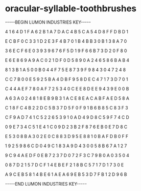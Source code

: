 # oracular-syllable-toothbrushes

-----BEGIN LUMON INDUSTRIES KEY-----

4 1 6 4 D 1 F A 6 2 B 1 A 7 D A C 4 B 5 C A 5 4 D 8 F F D B D 1

E C B F 0 C 3 3 1 D 2 E 3 F 4 B 7 0 1 B 4 B B 3 0 B 1 3 8 A 7 0

3 6 E C F 6 E 0 3 9 3 9 6 7 6 F 5 D 1 9 F 6 6 B 7 3 D 2 0 F 8 0

E 6 E 8 6 9 A 9 A C 0 2 1 D F 0 D 5 8 9 0 A 2 4 6 5 8 6 B A B 4

8 1 3 B 1 A 5 0 0 B 0 4 4 F 7 5 E 8 7 3 9 F 9 8 4 3 0 4 7 2 4 8

C C 7 B 0 0 E 5 9 2 5 B A 4 D B F 9 5 8 D E C 4 7 1 7 3 D 7 0 1

C 4 4 A E F 7 8 0 A F 7 2 5 3 4 0 C E E 8 D E E 9 4 3 9 E 0 0 B

A 6 3 A 0 2 4 8 1 8 E B 9 B 3 1 A C E 8 E A C A B F A E D 5 8 A

C 1 8 F C 4 B 2 2 D C 5 B 3 7 D 5 F 0 F 9 1 B 6 B 8 5 C 8 3 F 3

C F 9 A D 7 4 1 C 5 2 2 6 5 3 9 1 0 A D 4 9 D 8 C 5 9 F 7 4 C D

0 9 E 7 3 4 C 5 1 E 4 1 C 0 9 D 2 3 B 2 F 8 7 6 E B 0 E 7 D 8 C

E 5 3 0 8 B A 3 0 2 E 0 C 8 8 3 D 9 5 E 8 8 1 0 B A F D B 0 F F

1 9 2 5 9 8 6 C D 0 4 9 C 1 8 3 A 9 D 4 3 0 0 5 8 B 6 7 A 1 2 7

9 C 9 4 A E D F 0 E B 7 2 3 7 D 0 7 2 F 3 C 7 9 B 0 A 0 3 5 0 4

0 8 7 D 2 1 5 7 D C F 1 4 E B E F 2 1 8 B C 5 7 1 7 D 1 7 3 0 E

A 9 C E B 5 8 1 4 B E 6 1 A E A 6 9 E B 5 3 D 7 F B 1 2 D 9 6 B

-----END LUMON INDUSTRIES KEY-----
